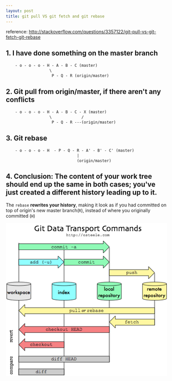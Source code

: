 ```yaml
---
layout: post
title: git pull VS git fetch and git rebase
---
```


reference: http://stackoverflow.com/questions/3357122/git-pull-vs-git-fetch-git-rebase


## 1. I have done something on the master branch

        - o - o - o - H - A - B - C (master)
                       \
                        P - Q - R (origin/master)

## 2. Git pull from origin/master, if there aren't any conflicts

        - o - o - o - H - A - B - C - X (master)
                       \             /
                        P - Q - R ---(origin/master)


## 3. Git rebase

        - o - o - o - H  - P - Q - R - A' - B' - C' (master)
                                   |
                                   (origin/master)

## 4. Conclusion: The content of your work tree should end up the same in both cases; you've just created a different history leading up to it.

The `rebase` **rewrites your history**, making it look as if you had committed on top of origin's new master branch(`R`), instead of where you originally committed (`H`)

<img src="images/git_pull_vs_fetch.png" alt="" style="width: 800px;"/>
